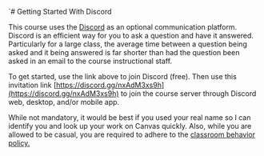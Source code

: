 `# Getting Started With Discord

This course uses the [Discord](https://discord.com/) as an optional communication platform.
Discord is an efficient way for you to ask a question and have it answered.
Particularly for a large class, the average time between a question being
asked and it being answered is far shorter than had the question been asked in
an email to the course instructional staff.

To get started, use the link above to join Discord (free). Then use this invitation link [https://discord.gg/nxAdM3xs9h](https://discord.gg/nxAdM3xs9h)
to join the course server through Discord web, desktop, and/or mobile app.

While not mandatory, it would be best if you used your real name so I can identify you and look up your work on Canvas quickly.
Also, while you are allowed to be casual, you are required to adhere to the [classroom behavior policy.](https://sites.auburn.edu/admin/universitypolicies/Policies/PolicyonClassroomBehavior.pdf) 